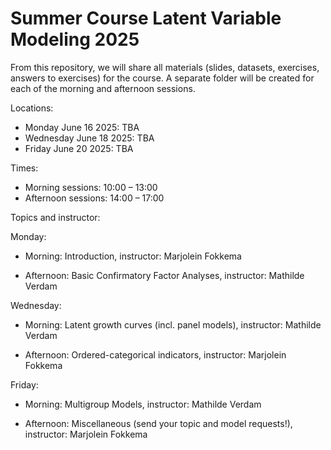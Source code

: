 # Summer Course Latent Variable Modeling 2025

From this repository, we will share all materials (slides, datasets, exercises, answers to exercises) for the course. A separate folder will be created for each of the morning and afternoon sessions.

Locations:

* Monday June 16 2025: TBA
* Wednesday June 18 2025: TBA
* Friday June 20 2025: TBA

Times:

* Morning sessions: 10:00 – 13:00
* Afternoon sessions: 14:00 – 17:00

Topics and instructor:

Monday:

* Morning: Introduction, instructor: Marjolein Fokkema

* Afternoon: Basic Confirmatory Factor Analyses, instructor: Mathilde Verdam

Wednesday:

* Morning: Latent growth curves (incl. panel models), instructor: Mathilde Verdam

* Afternoon: Ordered-categorical indicators, instructor: Marjolein Fokkema

Friday:

* Morning: Multigroup Models, instructor: Mathilde Verdam

* Afternoon: Miscellaneous (send your topic and model requests!), instructor: Marjolein Fokkema




